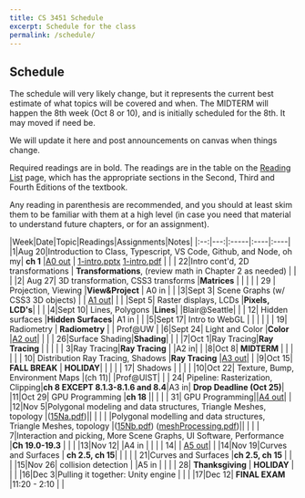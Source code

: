 ```yaml
---
title: CS 3451 Schedule
excerpt: Schedule for the class
permalink: /schedule/
---
```


## Schedule

The schedule will very likely change, but it represents the current best estimate of what topics will be covered and when.  The MIDTERM will happen the 8th week (Oct 8 or 10), and is initially scheduled for the 8th.  It may moved if need be. 

We will update it here and post announcements on canvas when things change.

Required readings are in bold. The readings are in the table on the [Reading List](/readings/) page, which has the appropriate sections in the Second, Third and Fourth Editions of the textbook.

Any reading in parenthesis are recommended, and you should at least skim them to be familiar with them at a high level (in case you need that material to understand future chapters, or for an assignment).

|Week|Date|Topic|Readings|Assignments|Notes|
|:--:|---:|:-----|:----|:----|
|1|Aug 20|Introduction to Class, Typescript, VS Code, Github, and Node, oh my| **ch 1** |[A0 out](https://cs3451.github.io/f19-a0) | [1-intro.pptx](files/1-intro.pptx) [1-intro.pdf](files/1-intro.pdf) |
| | 22|Intro cont'd, 2D transformations | **Transformations**, (review math in Chapter 2 as needed) |  | |
|2| Aug 27| 3D transformation, CSS3 transforms  |**Matrices**  |  | |
| | 29 | Projection, Viewing |**View&Project** | A0 in | |
|3|Sept 3| Scene Graphs (w/ CSS3 3D objects) | | [A1 out](https://cs3451.github.io/f19-a1)| |
| |Sept 5| Raster displays, LCDs |**Pixels, LCD's**|  | |
|4|Sept 10| Lines, Polygons |**Lines**|  |Blair@Seattle|
| | 12| Hidden surfaces |**Hidden Surfaces**| A1 in | |
|5|Sept 17| Intro to WebGL | | | |
| | 19| Radiometry | **Radiometry** | | Prof@UW |
|6|Sept 24| Light and Color |**Color** |[A2 out](https://github.blairmacintyre.me/cs3451f15-a2)| |
| | 26|Surface Shading|**Shading**| | |
|7|Oct 1|Ray Tracing|**Ray Tracing** | | |
| |  3|Ray Tracing|**Ray Tracing** | |A2 in| |
|8|Oct 8|  **MIDTERM** | | | |
| | 10| Distribution Ray Tracing, Shadows |**Ray Tracing** |[A3 out](https://https://github.blairmacintyre.me/cs3451f15-a3)| |
|9|Oct 15| **FALL BREAK** | **HOLIDAY**|  | |
| | 17| Shadows | | | |
|10|Oct 22| Texture, Bump, Environment Maps |(ch 11)| |Prof@UIST|
| | 24| Pipeline: Rasterization, Clipping|**ch 8 EXCEPT 8.1.3-8.1.6 and 8.4**|A3 in| **Drop Deadline (Oct 25)**|
|11|Oct 29| GPU Programming |**ch 18** || |
| | 31| GPU Programming||[A4 out](https://https://github.blairmacintyre.me/cs3451f15-a4)| | 
|12|Nov 5|Polygonal modeling and data structures, Triangle Meshes, topology |([15Na.pdf](files/15Na.pdf))|| |
| |  |Polygonal modelling and data structures, Triangle Meshes, topology |([15Nb.pdf](files/15Nb.pdf)) ([meshProcessing.pdf](files/meshProcessing.ppt.pdf))|| |
| | 7|Interaction and picking, More Scene Graphs, UI Software, Performance  |**Ch 19.0-19.3**  | | |
|13|Nov 12| |A4 in | |
| | 14| | [A5 out](https://github.blairmacintyre.me/cs3451f15-a5)| |
|14|Nov 19|Curves and Surfaces | **ch 2.5, ch 15**| | |
| | 21|Curves and Surfaces |**ch 2.5, ch 15** | | |
|15|Nov 26| collision detection | |A5 in | |
| | 28| **Thanksgiving** | **HOLIDAY** | | |
|16|Dec 3|Pulling it together: Unity engine | | |
|17|Dec 12| **FINAL EXAM** |11:20 - 2:10 | |


